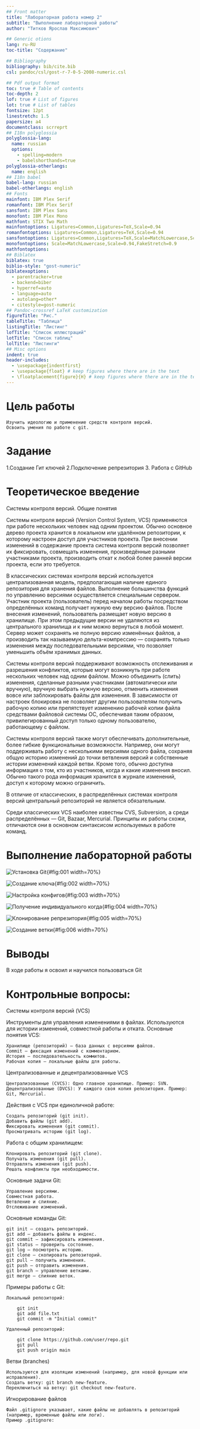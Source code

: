 ```yaml
---
## Front matter
title: "Лабораторная работа номер 2"
subtitle: "Выполнение лабораторной работы"
author: "Титков Ярослав Максимович"

## Generic otions
lang: ru-RU
toc-title: "Содержание"

## Bibliography
bibliography: bib/cite.bib
csl: pandoc/csl/gost-r-7-0-5-2008-numeric.csl

## Pdf output format
toc: true # Table of contents
toc-depth: 2
lof: true # List of figures
lot: true # List of tables
fontsize: 12pt
linestretch: 1.5
papersize: a4
documentclass: scrreprt
## I18n polyglossia
polyglossia-lang:
  name: russian
  options:
	- spelling=modern
	- babelshorthands=true
polyglossia-otherlangs:
  name: english
## I18n babel
babel-lang: russian
babel-otherlangs: english
## Fonts
mainfont: IBM Plex Serif
romanfont: IBM Plex Serif
sansfont: IBM Plex Sans
monofont: IBM Plex Mono
mathfont: STIX Two Math
mainfontoptions: Ligatures=Common,Ligatures=TeX,Scale=0.94
romanfontoptions: Ligatures=Common,Ligatures=TeX,Scale=0.94
sansfontoptions: Ligatures=Common,Ligatures=TeX,Scale=MatchLowercase,Scale=0.94
monofontoptions: Scale=MatchLowercase,Scale=0.94,FakeStretch=0.9
mathfontoptions:
## Biblatex
biblatex: true
biblio-style: "gost-numeric"
biblatexoptions:
  - parentracker=true
  - backend=biber
  - hyperref=auto
  - language=auto
  - autolang=other*
  - citestyle=gost-numeric
## Pandoc-crossref LaTeX customization
figureTitle: "Рис."
tableTitle: "Таблица"
listingTitle: "Листинг"
lofTitle: "Список иллюстраций"
lotTitle: "Список таблиц"
lolTitle: "Листинги"
## Misc options
indent: true
header-includes:
  - \usepackage{indentfirst}
  - \usepackage{float} # keep figures where there are in the text
  - \floatplacement{figure}{H} # keep figures where there are in the text
---
```


# Цель работы

    Изучить идеологию и применение средств контроля версий.
    Освоить умения по работе с git.



# Задание
1.Создание Гит ключей
2.Подключение репрезитория 
3. Работа с GitHub

# Теоретическое введение
Системы контроля версий. Общие понятия

Системы контроля версий (Version Control System, VCS) применяются при работе нескольких человек над одним проектом. Обычно основное дерево проекта хранится в локальном или удалённом репозитории, к которому настроен доступ для участников проекта. При внесении изменений в содержание проекта система контроля версий позволяет их фиксировать, совмещать изменения, произведённые разными участниками проекта, производить откат к любой более ранней версии проекта, если это требуется.

В классических системах контроля версий используется централизованная модель, предполагающая наличие единого репозитория для хранения файлов. Выполнение большинства функций по управлению версиями осуществляется специальным сервером. Участник проекта (пользователь) перед началом работы посредством определённых команд получает нужную ему версию файлов. После внесения изменений, пользователь размещает новую версию в хранилище. При этом предыдущие версии не удаляются из центрального хранилища и к ним можно вернуться в любой момент. Сервер может сохранять не полную версию изменённых файлов, а производить так называемую дельта-компрессию — сохранять только изменения между последовательными версиями, что позволяет уменьшить объём хранимых данных.

Системы контроля версий поддерживают возможность отслеживания и разрешения конфликтов, которые могут возникнуть при работе нескольких человек над одним файлом. Можно объединить (слить) изменения, сделанные разными участниками (автоматически или вручную), вручную выбрать нужную версию, отменить изменения вовсе или заблокировать файлы для изменения. В зависимости от настроек блокировка не позволяет другим пользователям получить рабочую копию или препятствует изменению рабочей копии файла средствами файловой системы ОС, обеспечивая таким образом, привилегированный доступ только одному пользователю, работающему с файлом.

Системы контроля версий также могут обеспечивать дополнительные, более гибкие функциональные возможности. Например, они могут поддерживать работу с несколькими версиями одного файла, сохраняя общую историю изменений до точки ветвления версий и собственные истории изменений каждой ветви. Кроме того, обычно доступна информация о том, кто из участников, когда и какие изменения вносил. Обычно такого рода информация хранится в журнале изменений, доступ к которому можно ограничить.

В отличие от классических, в распределённых системах контроля версий центральный репозиторий не является обязательным.

Среди классических VCS наиболее известны CVS, Subversion, а среди распределённых — Git, Bazaar, Mercurial. Принципы их работы схожи, отличаются они в основном синтаксисом используемых в работе команд.


# Выполнение лабораторной работы

![Установка Git](image/1.png){#fig:001 width=70%}

![Создание ключа](image/2.png){#fig:002 width=70%}

![Настройка конфигов](image/3.png){#fig:003 width=70%}

![Получение индивидуального когда](image/4.png){#fig:004 width=70%}

![Клонирование репрезитория](image/5.png){#fig:005 width=70%}

![Создание ветки](image/6.png){#fig:006 width=70%}


# Выводы
В ходе работы я освоил и научился пользоваться Git


# Контрольные вопросы:

Системы контроля версий (VCS)

Инструменты для управления изменениями в файлах. Используются для истории изменений, совместной работы и отката.
Основные понятия VCS:

    Хранилище (репозиторий) — база данных с версиями файлов.
    Commit — фиксация изменений с комментарием.
    История — последовательность коммитов.
    Рабочая копия — локальные файлы для работы.

Централизованные и децентрализованные VCS

    Централизованные (CVCS): Одно главное хранилище. Пример: SVN.
    Децентрализованные (DVCS): У каждого своя копия репозитория. Пример: Git, Mercurial.

Действия с VCS при единоличной работе:

    Создать репозиторий (git init).
    Добавить файлы (git add).
    Фиксировать изменения (git commit).
    Просматривать историю (git log).

Работа с общим хранилищем:

    Клонировать репозиторий (git clone).
    Получать изменения (git pull).
    Отправлять изменения (git push).
    Решать конфликты при необходимости.

Основные задачи Git:

    Управление версиями.
    Совместная работа.
    Ветвление и слияние.
    Отслеживание изменений.

Основные команды Git:

    git init — создать репозиторий.
    git add — добавить файлы в индекс.
    git commit — зафиксировать изменения.
    git status — проверить состояние.
    git log — посмотреть историю.
    git clone — скопировать репозиторий.
    git pull — получить изменения.
    git push — отправить изменения.
    git branch — управление ветками.
    git merge — слияние веток.

Примеры работы с Git:

    Локальный репозиторий:

        git init
        git add file.txt
        git commit -m "Initial commit"

    Удаленный репозиторий:

        git clone https://github.com/user/repo.git
        git pull
        git push origin main

Ветви (branches)

    Используются для изоляции изменений (например, для новой функции или исправления).
    Создать ветку: git branch new-feature.
    Переключиться на ветку: git checkout new-feature.

Игнорирование файлов

    Файл .gitignore указывает, какие файлы не добавлять в репозиторий (например, временные файлы или логи).
    Пример .gitignore:

